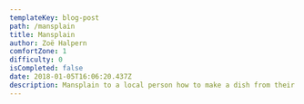 ```yaml
---
templateKey: blog-post
path: /mansplain
title: Mansplain
author: Zoë Halpern
comfortZone: 1
difficulty: 0
isCompleted: false
date: 2018-01-05T16:06:20.437Z
description: Mansplain to a local person how to make a dish from their country.
---
```

